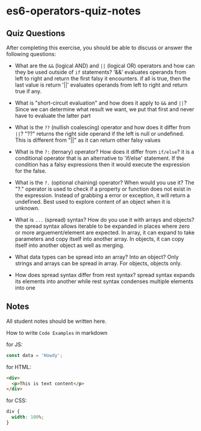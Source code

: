 # es6-operators-quiz-notes

## Quiz Questions

After completing this exercise, you should be able to discuss or answer the following questions:

- What are the `&&` (logical AND) and `||` (logical OR) operators and how can they be used outside of `if` statements?
  '&&' evaluates operands from left to right and return the first falsy it encounters. if all is true, then the last value is return
  '||' evaluates operands from left to right and return true if any.

- What is "short-circuit evaluation" and how does it apply to `&&` and `||`?
  Since we can determine what result we want, we put that first and never have to evaluate the latter part

- What is the `??` (nullish coalescing) operator and how does it differ from `||`?
  "??" returns the right side operand if the left is null or undefined. This is different from "||" as it can return other falsy values

- What is the `?:` (ternary) operator? How does it differ from `if/else`?
  it is a conditional operator that is an alternative to 'if/else' statement. If the condition has a falsy expressions then it would execute the expression for the false.

- What is the `?.` (optional chaining) operator? When would you use it?
  The "?." operator is used to check if a property or function does not exist in the expression. Instead of grabbing a error or exception, it will return a undefined.
  Best used to explore content of an object when it is unknown.

- What is `...` (spread) syntax? How do you use it with arrays and objects?
  the spread syntax allows iterable to be expanded in places where zero or more arguement/element are expected. In array, it can expand to take parameters and copy itself into another array.
  In objects, it can copy itself into another object as well as merging.

- What data types can be spread into an array? Into an object?
  Only strings and arrays can be spread in array. For objects, objects only.

- How does spread syntax differ from rest syntax?
  spread syntax expands its elements into another while rest syntax condenses multiple elements into one

## Notes

All student notes should be written here.

How to write `Code Examples` in markdown

for JS:

```js
const data = 'Howdy';
```

for HTML:

```html
<div>
  <p>This is text content</p>
</div>
```

for CSS:

```css
div {
  width: 100%;
}
```

